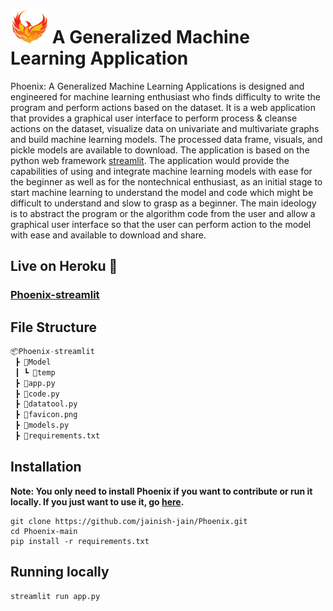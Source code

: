 # <img src="favicon.png" width="500px" height="450px" style="zoom:12%;" /> A  Generalized Machine Learning Application



Phoenix: A Generalized Machine Learning Applications is designed and engineered for machine learning enthusiast who finds difficulty to write the program and perform actions based on the dataset. It is a web application that provides a graphical user interface to perform process & cleanse actions on the dataset, visualize data on univariate and multivariate graphs and build machine learning models. The processed data frame, visuals, and pickle models are available to download. The application is based on the python web framework [streamlit](https://streamlit.io). The application would provide the capabilities of using and integrate machine learning models with ease for the beginner as well as for the nontechnical enthusiast, as an initial stage to start machine learning to understand the model and code which might be difficult to understand and slow to grasp as a beginner. The main ideology is to abstract the program or the algorithm code from the user and allow a graphical user interface so that the user can perform action to the model with ease and available to download and share. 



## Live on Heroku 🎉

### [Phoenix-streamlit](https://phoenix-streamlit.herokuapp.com/)



## File Structure

```python
📦Phoenix-streamlit
 ┣ 📂Model
 ┃ ┗ 📜temp
 ┣ 📜app.py
 ┣ 📜code.py
 ┣ 📜datatool.py
 ┣ 📜favicon.png
 ┣ 📜models.py
 ┣ 📜requirements.txt
```



## Installation

**Note: You only need to install Phoenix if you want to contribute or run it locally. If you just want to use it, go [here](https://phoenix-streamlit.herokuapp.com/).**

```shell
git clone https://github.com/jainish-jain/Phoenix.git
cd Phoenix-main
pip install -r requirements.txt
```



## Running locally

```shell
streamlit run app.py
```